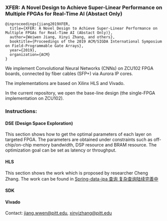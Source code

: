 ### XFER: A Novel Design to Achieve Super-Linear Performance on Multiple FPGAs for Real-Time AI (Abstact Only)

```
@inproceedings{jiang2019XFER,  
  title={XFER: A Novel Design to Achieve Super-Linear Performance on Multiple FPGAs for Real-Time AI (Abstact Only)},  
  author={Weiwen Jiang, Xinyi Zhang, and others},  
  booktitle={Proceedings of the 2019 ACM/SIGDA International Symposium on Field-Programmable Gate Arrays},  
  year={2019},  
  organization={ACM}  
}
```

We implement Convolutional Neural Networks (CNNs) on ZCU102 FPGA boards, connected by fiber cables (SFP+) via Aurora IP cores.

The implementations are based on Xilinx HLS and Vivado.

In the current repository, we open the base-line design (the single-FPGA implementation on ZCU102).

### Instructions:

#### DSE (Design Space Exploration)
This section shows how to get the optimal parameters of each layer on targeted FPGA. The parameters are obtained under constraints such as off-chip/on-chip memory bandwidth, DSP resource and BRAM resource. The optimization goal can be set as latency or throughput.

#### HLS
This section shows the work which is proposed by researcher Cheng Zhang. The work can be found in [Spring-data-jpa 查询  复杂查询陆续完善中](http://www.cnblogs.com/sxdcgaq8080/p/7894828.html)

#### SDK

#### Vivado

Contact: jiang.wwen@pitt.edu, xinyizhang@pitt.edu
